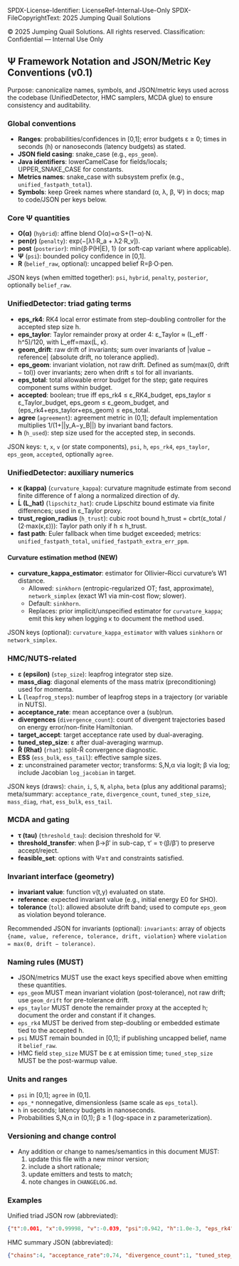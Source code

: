 SPDX-License-Identifier: LicenseRef-Internal-Use-Only
SPDX-FileCopyrightText: 2025 Jumping Quail Solutions

© 2025 Jumping Quail Solutions. All rights reserved.
Classification: Confidential — Internal Use Only

## Ψ Framework Notation and JSON/Metric Key Conventions (v0.1)

Purpose: canonicalize names, symbols, and JSON/metric keys used across the codebase (UnifiedDetector, HMC samplers, MCDA glue) to ensure consistency and auditability.

### Global conventions
- **Ranges**: probabilities/confidences in [0,1]; error budgets ε ≥ 0; times in seconds (h) or nanoseconds (latency budgets) as stated.
- **JSON field casing**: snake_case (e.g., `eps_geom`).
- **Java identifiers**: lowerCamelCase for fields/locals; UPPER_SNAKE_CASE for constants.
- **Metrics names**: snake_case with subsystem prefix (e.g., `unified_fastpath_total`).
- **Symbols**: keep Greek names where standard (α, λ, β, Ψ) in docs; map to code/JSON per keys below.

### Core Ψ quantities
- **O(α)** (`hybrid`): affine blend O(α)=α·S+(1−α)·N.
- **pen(r)** (`penalty`): exp(−[λ1·R_a + λ2·R_v]).
- **post** (`posterior`): min{β·P(H|E), 1} (or soft-cap variant where applicable).
- **Ψ** (`psi`): bounded policy confidence in [0,1].
- **R** (`belief_raw`, optional): uncapped belief R=β·O·pen.

JSON keys (when emitted together): `psi`, `hybrid`, `penalty`, `posterior`, optionally `belief_raw`.

### UnifiedDetector: triad gating terms
- **eps_rk4**: RK4 local error estimate from step-doubling controller for the accepted step size h.
- **eps_taylor**: Taylor remainder proxy at order 4: ε_Taylor ≈ (L_eff · h^5)/120, with L_eff=max(Ĺ, κ).
- **geom_drift**: raw drift of invariants; sum over invariants of |value − reference| (absolute drift, no tolerance applied).
- **eps_geom**: invariant violation, not raw drift. Defined as sum(max(0, drift − tol)) over invariants; zero when drift ≤ tol for all invariants.
- **eps_total**: total allowable error budget for the step; gate requires component sums within budget.
- **accepted**: boolean; true iff eps_rk4 ≤ ε_RK4_budget, eps_taylor ≤ ε_Taylor_budget, eps_geom ≤ ε_geom_budget, and (eps_rk4+eps_taylor+eps_geom) ≤ eps_total.
- **agree** (`agreement`): agreement metric in (0,1]; default implementation multiplies 1/(1+||y_A−y_B||) by invariant band factors.
- **h** (`h_used`): step size used for the accepted step, in seconds.

JSON keys: `t`, `x`, `v` (or state components), `psi`, `h`, `eps_rk4`, `eps_taylor`, `eps_geom`, `accepted`, optionally `agree`.

### UnifiedDetector: auxiliary numerics
- **κ (kappa)** (`curvature_kappa`): curvature magnitude estimate from second finite difference of f along a normalized direction of dy.
- **Ĺ (L_hat)** (`lipschitz_hat`): crude Lipschitz bound estimate via finite differences; used in ε_Taylor proxy.
- **trust_region_radius** (`h_trust`): cubic root bound h_trust = cbrt(ε_total / (2·max(κ,ε))): Taylor path only if h ≤ h_trust.
- **fast path**: Euler fallback when time budget exceeded; metrics: `unified_fastpath_total`, `unified_fastpath_extra_err_ppm`.

#### Curvature estimation method (NEW)
- **curvature_kappa_estimator**: estimator for Ollivier–Ricci curvature’s W1 distance.
  - Allowed: `sinkhorn` (entropic-regularized OT; fast, approximate), `network_simplex` (exact W1 via min-cost flow; slower).
  - Default: `sinkhorn`.
  - Replaces: prior implicit/unspecified estimator for `curvature_kappa`; emit this key when logging κ to document the method used.

JSON keys (optional): `curvature_kappa_estimator` with values `sinkhorn` or `network_simplex`.

### HMC/NUTS-related
- **ε (epsilon)** (`step_size`): leapfrog integrator step size.
- **mass_diag**: diagonal elements of the mass matrix (preconditioning) used for momenta.
- **L** (`leapfrog_steps`): number of leapfrog steps in a trajectory (or variable in NUTS).
- **acceptance_rate**: mean acceptance over a (sub)run.
- **divergences** (`divergence_count`): count of divergent trajectories based on energy error/non-finite Hamiltonian.
- **target_accept**: target acceptance rate used by dual-averaging.
- **tuned_step_size**: ε after dual-averaging warmup.
- **R̂ (Rhat)** (`rhat`): split-R̂ convergence diagnostic.
- **ESS** (`ess_bulk`, `ess_tail`): effective sample sizes.
- **z**: unconstrained parameter vector; transforms: S,N,α via logit; β via log; include Jacobian `log_jacobian` in target.

JSON keys (draws): `chain`, `i`, `S`, `N`, `alpha`, `beta` (plus any additional params); meta/summary: `acceptance_rate`, `divergence_count`, `tuned_step_size`, `mass_diag`, `rhat`, `ess_bulk`, `ess_tail`.

### MCDA and gating
- **τ (tau)** (`threshold_tau`): decision threshold for Ψ.
- **threshold_transfer**: when β→β′ in sub-cap, τ′ = τ·(β/β′) to preserve accept/reject.
- **feasible_set**: options with Ψ≥τ and constraints satisfied.

### Invariant interface (geometry)
- **invariant value**: function v(t,y) evaluated on state.
- **reference**: expected invariant value (e.g., initial energy E0 for SHO).
- **tolerance** (`tol`): allowed absolute drift band; used to compute `eps_geom` as violation beyond tolerance.

Recommended JSON for invariants (optional): `invariants`: array of objects `{name, value, reference, tolerance, drift, violation}` where `violation = max(0, drift − tolerance)`.

### Naming rules (MUST)
- JSON/metrics MUST use the exact keys specified above when emitting these quantities.
- `eps_geom` MUST mean invariant violation (post-tolerance), not raw drift; use `geom_drift` for pre-tolerance drift.
- `eps_taylor` MUST denote the remainder proxy at the accepted h; document the order and constant if it changes.
- `eps_rk4` MUST be derived from step-doubling or embedded estimate tied to the accepted h.
- `psi` MUST remain bounded in [0,1]; if publishing uncapped belief, name it `belief_raw`.
- HMC field `step_size` MUST be ε at emission time; `tuned_step_size` MUST be the post-warmup value.

### Units and ranges
- `psi` in [0,1]; `agree` in (0,1].
- `eps_*` nonnegative, dimensionless (same scale as `eps_total`).
- `h` in seconds; latency budgets in nanoseconds.
- Probabilities S,N,α in (0,1); β ≥ 1 (log-space in z parameterization).

### Versioning and change control
- Any addition or change to names/semantics in this document MUST:
  1) update this file with a new minor version;
  2) include a short rationale;
  3) update emitters and tests to match;
  4) note changes in `CHANGELOG.md`.

### Examples
Unified triad JSON row (abbreviated):
```json
{"t":0.001, "x":0.99998, "v":-0.039, "psi":0.942, "h":1.0e-3, "eps_rk4":1.6e-6, "eps_taylor":2.3e-6, "eps_geom":0.0, "accepted":true}
```

HMC summary JSON (abbreviated):
```json
{"chains":4, "acceptance_rate":0.74, "divergence_count":1, "tuned_step_size":0.0125, "mass_diag":[1.1,0.9,2.0,0.8], "rhat":1.01, "ess_bulk":1450, "ess_tail":1600}
```


